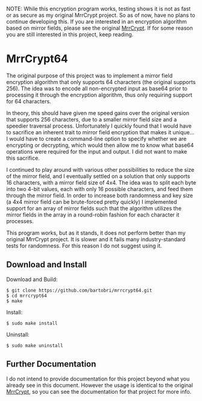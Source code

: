 NOTE: While this encryption program works, testing shows it is not as
fast or as secure as my original MrrCrypt project. So as of now, have no
plans to continue developing this. If you are interested in an encryption
algorithm based on mirror fields, please see the original [MrrCrypt](https://github.com/bartobri/mrrcrypt).
If for some reason you are still interested in this project, keep reading.

MrrCrypt64
==========

The original purpose of this project was to implement a mirror field
encryption algorithm that only supports 64 characters (the original supports
256). The idea was to encode all non-encrypted input as base64 prior to
processing it through the encryption algorithm, thus only requiring
support for 64 characters.

In theory, this should have given me speed gains over the original version
that supports 256 characters, due to a smaller mirror field size and a
speedier traversal process. Unfortunately I quickly found that I would have
to sacrifice an inherent trait to mirror field encryption that makes it
unique... I would have to create a command-line option to specify whether
we are encrypting or decrypting, which would then allow me to know what
base64 operations were required for the input and output. I did not want
to make this sacrifice.

I continued to play around with various other possibilities to reduce the
size of the mirror field, and I eventually settled on a solution that only
supports 16 characters, with a mirror field size of 4x4. The idea was to
split each byte into two 4-bit values, each with only 16 possible characters,
and feed them through the mirror field. In order to increase both randomness
and key size (a 4x4 mirror field can be brute-forced pretty quickly) I
implemented support for an array of mirror fields such that the algorithm
utilizes the mirror fields in the array in a round-robin fashion for each
character it processes.

This program works, but as it stands, it does not perform better than my
original MrrCrypt project. It is slower and it fails many industry-standard
tests for randomness. For this reason I do not suggest using it.

Download and Install
--------------------

Download and Build:

```
$ git clone https://github.com/bartobri/mrrcrypt64.git
$ cd mrrcrypt64
$ make
```

Install:

```
$ sudo make install
```

Uninstall:

```
$ sudo make uninstall
```

Further Documentation
-----------------------

I do not intend to provide documentation for this project beyond what you
already see in this document. However the usage is identical to the original
[MrrCrypt](https://github.com/bartobri/mrrcrypt), so you can
see the documentation for that project for more info.
